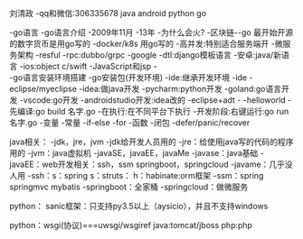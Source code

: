 
刘清政
-qq和微信:306335678
java
android
python
go


-go语言
	-go语言介绍
		-2009年11月
		-13年
		-为什么会火?
			-区块链--go  最开始开源的数字货币是用go写的
			-docker/k8s  用go写的
			-高并发:特别适合服务端开
		-微服务架构
			-resful
			-rpc:dubbo/grpc
		-google
			-dtl:django模板语言
			-安卓:java/新语言
			-ios:object c/swift
			-JavaScript和jsp
		-	
	-go语言安装环境搭建
		-go安装包(开发环境)
		-ide:继承开发环境
			-ide
				-eclipse/myeclipse
				-idea:做java开发
				-pycharm:python开发
				-goland:go语言开发
				-vscode:go开发
				-androidstudio开发:idea改的
				-eclipse+adt 
			-
	-helloworld
		-先编译:go build 名字.go
		-在执行:在不同平台下执行
		-开发阶段:右键运行:go run 名字.go
	-变量
	-常量
	-if-else
	-for
	-函数
		-闭包
	-defer/panic/recover
	
	
	
	
	
	
java相关：
	-jdk，jre，jvm
	-jdk给开发人员用的
	-jre：给使用java写的代码的程序用的
	-jvm：java虚拟机
	-javaSE，javaEE，javaMe
	-javase：java基础
	-javaEE：web开发相关：ssh，ssm springboot，springcloud
	-javame：几乎没人用
	-ssh：s：spring   s：struts：  h：habinate:orm框架
	-ssm：spring   springmvc    mybatis
	-springboot：全家桶
	-springcloud：做微服务
	
python：
	sanic框架：只支持py3.5以上（aysicio），并且不支持windows
	
python：wsgi(协议)===uwsgi/wsgiref
java:tomcat/jboss
php:php
	

	
	